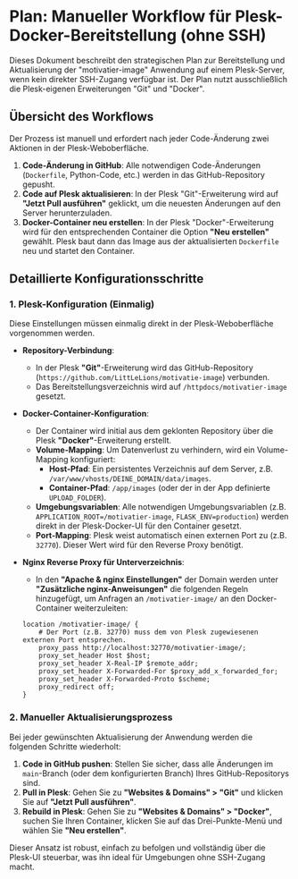 # Plan: Manueller Workflow für Plesk-Docker-Bereitstellung (ohne SSH)

Dieses Dokument beschreibt den strategischen Plan zur Bereitstellung und Aktualisierung der "motivatier-image" Anwendung auf einem Plesk-Server, wenn kein direkter SSH-Zugang verfügbar ist. Der Plan nutzt ausschließlich die Plesk-eigenen Erweiterungen "Git" und "Docker".

## Übersicht des Workflows

Der Prozess ist manuell und erfordert nach jeder Code-Änderung zwei Aktionen in der Plesk-Weboberfläche.

1.  **Code-Änderung in GitHub**: Alle notwendigen Code-Änderungen (`Dockerfile`, Python-Code, etc.) werden in das GitHub-Repository gepusht.
2.  **Code auf Plesk aktualisieren**: In der Plesk "Git"-Erweiterung wird auf **"Jetzt Pull ausführen"** geklickt, um die neuesten Änderungen auf den Server herunterzuladen.
3.  **Docker-Container neu erstellen**: In der Plesk "Docker"-Erweiterung wird für den entsprechenden Container die Option **"Neu erstellen"** gewählt. Plesk baut dann das Image aus der aktualisierten `Dockerfile` neu und startet den Container.

## Detaillierte Konfigurationsschritte

### 1. Plesk-Konfiguration (Einmalig)

Diese Einstellungen müssen einmalig direkt in der Plesk-Weboberfläche vorgenommen werden.

*   **Repository-Verbindung**:
    *   In der Plesk **"Git"**-Erweiterung wird das GitHub-Repository (`https://github.com/LittLeLions/motivatie-image`) verbunden.
    *   Das Bereitstellungsverzeichnis wird auf `/httpdocs/motivatier-image` gesetzt.

*   **Docker-Container-Konfiguration**:
    *   Der Container wird initial aus dem geklonten Repository über die Plesk **"Docker"**-Erweiterung erstellt.
    *   **Volume-Mapping**: Um Datenverlust zu verhindern, wird ein Volume-Mapping konfiguriert:
        *   **Host-Pfad**: Ein persistentes Verzeichnis auf dem Server, z.B. `/var/www/vhosts/DEINE_DOMAIN/data/images`.
        *   **Container-Pfad**: `/app/images` (oder der in der App definierte `UPLOAD_FOLDER`).
    *   **Umgebungsvariablen**: Alle notwendigen Umgebungsvariablen (z.B. `APPLICATION_ROOT=/motivatier-image`, `FLASK_ENV=production`) werden direkt in der Plesk-Docker-UI für den Container gesetzt.
    *   **Port-Mapping**: Plesk weist automatisch einen externen Port zu (z.B. `32770`). Dieser Wert wird für den Reverse Proxy benötigt.

*   **Nginx Reverse Proxy für Unterverzeichnis**:
    *   In den **"Apache & nginx Einstellungen"** der Domain werden unter **"Zusätzliche nginx-Anweisungen"** die folgenden Regeln hinzugefügt, um Anfragen an `/motivatier-image/` an den Docker-Container weiterzuleiten:
    ```nginx
    location /motivatier-image/ {
        # Der Port (z.B. 32770) muss dem von Plesk zugewiesenen externen Port entsprechen.
        proxy_pass http://localhost:32770/motivatier-image/;
        proxy_set_header Host $host;
        proxy_set_header X-Real-IP $remote_addr;
        proxy_set_header X-Forwarded-For $proxy_add_x_forwarded_for;
        proxy_set_header X-Forwarded-Proto $scheme;
        proxy_redirect off;
    }
    ```

### 2. Manueller Aktualisierungsprozess

Bei jeder gewünschten Aktualisierung der Anwendung werden die folgenden Schritte wiederholt:

1.  **Code in GitHub pushen**: Stellen Sie sicher, dass alle Änderungen im `main`-Branch (oder dem konfigurierten Branch) Ihres GitHub-Repositorys sind.
2.  **Pull in Plesk**: Gehen Sie zu **"Websites & Domains" > "Git"** und klicken Sie auf **"Jetzt Pull ausführen"**.
3.  **Rebuild in Plesk**: Gehen Sie zu **"Websites & Domains" > "Docker"**, suchen Sie Ihren Container, klicken Sie auf das Drei-Punkte-Menü und wählen Sie **"Neu erstellen"**.

Dieser Ansatz ist robust, einfach zu befolgen und vollständig über die Plesk-UI steuerbar, was ihn ideal für Umgebungen ohne SSH-Zugang macht.
